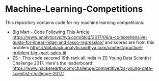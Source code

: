 # Machine-Learning-Competitions
This repository contains code for my machine learning competitions:

 - Big Mart - Code Following This Article https://www.analyticsvidhya.com/blog/2017/06/a-comprehensive-guide-for-linear-ridge-and-lasso-regression/ and scores are from this problem https://datahack.analyticsvidhya.com/contest/practice-problem-big-mart-sales-iii
 - ZS - This code secured 19th rank all india in ZS Young Data Scientist Challenge 2017. Here's the leaderboard : https://www.hackerearth.com/challenge/competitive/zs-young-data-scientist-challenge-2017/
